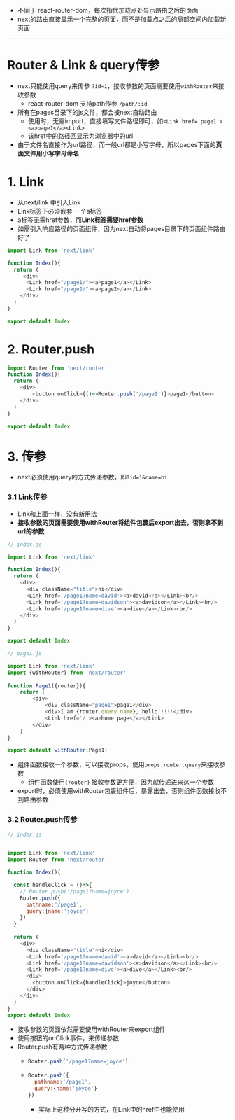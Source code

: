 
- 不同于 react-router-dom，每次指代加载点处显示路由之后的页面
- next的路由直接显示一个完整的页面，而不是加载点之后的局部空间内加载新页面

-----
# Router & Link & query传参
- next只能使用query来传参 `?id=1`，接收参数的页面需要使用`withRouter`来接收参数
  - react-router-dom 支持path传参 `/path/:id`
- 所有在pages目录下的js文件，都会被next自动路由
  - 使用时，无需import，直接填写文件路径即可，如`<Link href='page1'><a>page1</a><Link>`
  - 该href中的路径回显示为浏览器中的url
- 由于文件名直接作为url路径，而一般url都是小写字母，所以pages下面的**页面文件用小写字母命名**

# 1. Link
- 从next/link 中引入Link
- Link标签下必须嵌套 一个a标签
- a标签无需href参数，而**Link标签需要href参数**
- 如需引入响应路径的页面组件，因为next自动将pages目录下的页面组件路由好了

```javascript
import Link from 'next/link'

function Index(){
  return (
     <div>
      <Link href="/page1/"><a>page1</a></Link>
      <Link href="/page2/"><a>page2</a></Link>
    </div>
  )
}

export default Index
```


# 2. Router.push

```javascript
import Router from 'next/router'
function Index(){
  return (
    <div>
        <button onClick={()=>Router.push('/page1')}>page1</button>
    </div>
  )
}

export default Index
```

# 3. 传参

- next必须使用query的方式传递参数，即`?id=1&name=hi`

### 3.1 Link传参

- Link和上面一样，没有新用法
- **接收参数的页面需要使用withRouter将组件包裹后export出去，否则拿不到url的参数**

```javascript
// index.js

import Link from 'next/link'

function Index(){
  return (
    <div>
      <div className="title">hi</div>
      <Link href='/page1?name=david'><a>david</a></Link><br/>
      <Link href='/page1?name=davidson'><a>davidson</a></Link><br/>
      <Link href='/page1?name=dive'><a>dive</a></Link><br/>
    </div>
  )
}

export default Index
```

```javascript
// page1.js

import Link from 'next/link'
import {withRouter} from 'next/router'
 
function Page1({router}){     
    return (
        <div>
            <div className="page1">page1</div>
            <div>I am {router.query.name}, hello!!!!!</div>
            <Link href='/'><a>home page</a></Link>
        </div>
    )
}

export default withRouter(Page1)
```
- 组件函数接收一个参数，可以接收props，使用`props.router.query`来接收参数
  - 组件函数使用`{router}` 接收参数更方便，因为就传递进来这一个参数
- export时，必须使用withRouter包裹组件后，暴露出去，否则组件函数接收不到路由参数

### 3.2 Router.push传参

```javascript
// index.js


import Link from 'next/link'
import Router from 'next/router'

function Index(){

  const handleClick = ()=>{
    // Router.push('/page1?name=joyce')
    Router.push({
      pathname:'/page1',
      query:{name:'joyce'}
    })
  }
  
  return (
    <div>
      <div className="title">hi</div>
      <Link href='/page1?name=david'><a>david</a></Link><br/>
      <Link href='/page1?name=davidson'><a>davidson</a></Link><br/>
      <Link href='/page1?name=dive'><a>dive</a></Link><br/>
      <div>
        <button onClick={handleClick}>joyce</button>
      </div>
    </div>
  )
}
export default Index
```
- 接收参数的页面依然需要使用withRouter来export组件
- 使用按钮的onClick事件，来传递参数
- Router.push有两种方式传递参数
  - ```javascript
    Router.push('/page1?name=joyce')
    ```
  - ```javascript
    Router.push({
      pathname:'/page1',
      query:{name:'joyce'}
    })
    ```
    - 实际上这种分开写的方式，在Link中的href中也能使用







